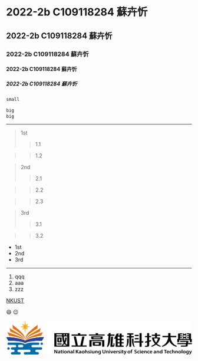 # 2022-2b C109118284 蘇卉忻
## 2022-2b C109118284 蘇卉忻
### 2022-2b C109118284 蘇卉忻
#### 2022-2b C109118284 蘇卉忻
##### 2022-2b C109118284 蘇卉忻

`small`

```
big
big
```

--------

>1st
>>1.1

>>1.2

>2nd
>>2.1

>>2.2

>>2.3

>3rd
>>3.1

>>3.2

* 1st
* 2nd
* 3rd

-----

1. qqq
2. aaa
3. zzz

[NKUST](http://www.nkust.edu.tw)

:smile: :wink:

![NKUST](nkust.png "高科大")

